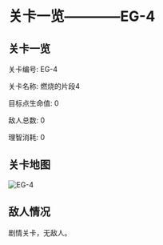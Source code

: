 # 关卡一览————EG-4


## 关卡一览

关卡编号: EG-4

关卡名称: 燃烧的片段4

目标点生命值: 0

敌人总数: 0

理智消耗: 0


## 关卡地图
![EG-4](./oprMap/EG-4.png)

## 敌人情况

剧情关卡，无敌人。

